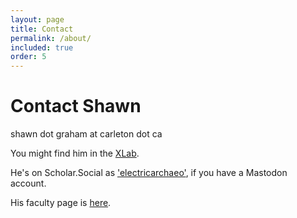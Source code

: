 ```yaml
---
layout: page
title: Contact
permalink: /about/
included: true
order: 5
---
```


# Contact Shawn

shawn dot graham at carleton dot ca

You might find him in the [XLab](https://carleton.ca/xlab).

He's on Scholar.Social as ['electricarchaeo'](https://scholar.social/@electricarchaeo), if you have a Mastodon account. 

His faculty page is [here](https://carleton.ca/history/people/shawn-graham/).
